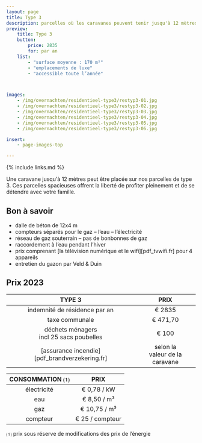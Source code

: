 ```yaml
---
layout: page
title: Type 3
description: parcelles où les caravanes peuvent tenir jusqu'à 12 mètres
preview:
    title: Type 3
    button:
        price: 2835
        for: par an
    list:
        - "surface moyenne : 170 m²"
        - "emplacements de luxe"
        - "accessible toute l’année"



images:
    - /img/overnachten/residentieel-type3/restyp3-01.jpg
    - /img/overnachten/residentieel-type3/restyp3-02.jpg
    - /img/overnachten/residentieel-type3/restyp3-03.jpg
    - /img/overnachten/residentieel-type3/restyp3-04.jpg
    - /img/overnachten/residentieel-type3/restyp3-05.jpg
    - /img/overnachten/residentieel-type3/restyp3-06.jpg

insert:
    - page-images-top

---
```


{% include links.md %}

Une caravane jusqu'à 12 mètres peut être placée sur nos parcelles de type 3. Ces parcelles spacieuses offrent la liberté de profiter pleinement et de se détendre avec votre famille.

## Bon à savoir

- dalle de béton de 12x4 m
- compteurs séparés pour le gaz – l’eau – l’électricité
- réseau de gaz souterrain – pas de bonbonnes de gaz
- raccordement à l’eau pendant l’hiver
- prix comprenant [la télévision numérique et le wifi][pdf_tvwifi.fr] pour 4 appareils
- entretien du gazon par Veld & Duin


## Prix 2023

TYPE 3                |PRIX           |
:--------------------:|:--------------:|
indemnité de résidence par an |€ 2835
taxe communale                |€ 471,70
déchets ménagers<br>incl 25 sacs poubelles<br> | € 100  
[assurance incendie][pdf_brandverzekering.fr]     |selon la<br>valeur de la caravane

CONSOMMATION ⑴        |PRIX        |
:--------------------:|:-------------:|
électricité           | € 0,78 / kW        
eau                   | € 8,50 / m³
gaz                   | € 10,75 / m³       
compteur              | € 25 / compteur     

⑴ prix sous réserve de modifications des prix de l’énergie
